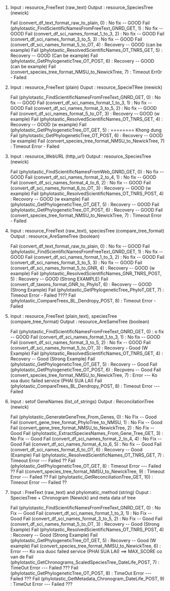 1. Input : resource_FreeText (raw_text)
   Output : resource_SpeciesTree (newick)

   Fail (convert_df_text_format_raw_to_plain, 0) :  No fix -- GOOD
   Fail (phylotastic_FindScientificNamesFromFreeText_GNRD_GET, 1) : No fix -- GOOD
   Fail (convert_df_sci_names_format_1_to_3, 2) : No fix -- GOOD
   Fail (convert_df_sci_names_format_3_to_5, 3) : No fix -- GOOD
   Fail (convert_df_sci_names_format_5_to_OT, 4) :  Recovery -- GOOD  (can be example)
   Fail (phylotastic_ResolvedScientificNames_OT_TNRS_GET, 5) : Recovery -- GOOD (Can be example)
   Fail (phylotastic_GetPhylogeneticTree_OT_POST, 6) : Recovery -- GOOD (can be example)
   Fail (convert_species_tree_format_NMSU_to_NewickTree, 7) :  Timeout Err0r - Failed

2. Input : resource_FreeText (plain)
   Ouput : resource_SpecieTRee (newick)

   Fail (phylotastic_FindScientificNamesFromFreeText_GNRD_GET, 0) :   No fix -- GOOD
   Fail (convert_df_sci_names_format_1_to_3, 1) :  No fix -- GOOD
   Fail (convert_df_sci_names_format_3_to_5, 2) :  No fix -- GOOD
   Fail (convert_df_sci_names_format_5_to_OT, 3) :  Recovery -- GOOD (w example)
   Fail (phylotastic_ResolvedScientificNames_OT_TNRS_GET, 4) : Recovery -- GOOD (w example)
   Fail (phylotastic_GetPhylogeneticTree_OT_GET, 5) : ======== Khong dung
   Fail (phylotastic_GetPhylogeneticTree_OT_POST, 6) : Recovery -- GOOD (w example)
   Fail (convert_species_tree_format_NMSU_to_NewickTree, 7) : Timeout Error - Failed

3. Input : resource_WebURL (http_url)
   Output : resource_SpeciesTree (newick)

   Fail (phylotastic_FindScientificNamesFromWeb_GNRD_GET, 0) :  No fix -- GOOD
   Fail (convert_df_sci_names_format_2_to_4, 1) :  No fix -- GOOD
   Fail (convert_df_sci_names_format_4_to_6, 2) :  No fix -- GOOD
   Fail (convert_df_sci_names_format_6_to_OT, 3) : Recovery -- GOOD (w example)
   Fail (phylotastic_ResolvedScientificNames_OT_TNRS_POST, 4) : Recovory -- GOOD (w example)
   Fail (phylotastic_GetPhylogeneticTree_OT_GET, 5) : Recovery -- GOOD 
   Fail (phylotastic_GetPhylogeneticTree_OT_POST, 6) : Recovery -- GOOD
   Fail (convert_species_tree_format_NMSU_to_NewickTree, 7) : Timeout Error - Failed

4. Input : resource_FreeText (raw_text), speciesTree (compare_tree_format)
   Output : resource_AreSameTree (boolean)

   Fail (convert_df_text_format_raw_to_plain, 0)  :  No fix -- GOOD
   Fail (phylotastic_FindScientificNamesFromFreeText_GNRD_GET, 1) : No fix -- GOOD
   Fail (convert_df_sci_names_format_1_to_3, 2) : No fix -- GOOD
   Fail (convert_df_sci_names_format_3_to_5, 3) : No fix -- GOOD
   Fail (convert_df_sci_names_format_5_to_GNR, 4) : Recovery -- GOOD (w example)
   Fail (phylotastic_ResolvedScientificNames_GNR_TNRS_POST, 5)  : Recovery -- GOOD (Strong EXAMPLE)
   Fail (convert_df_taxons_format_GNR_to_PhyloT, 6) : Recovery -- GOOD (Strong Example)
   Fail (phylotastic_GetPhylogeneticTree_PhyloT_GET, 7) : Timeout Error - Failed ????
   Fail (phylotastic_CompareTrees_BL_Dendropy_POST, 8) :  Timeout Error - Failed 

5. Input : resource_FreeText (plain_text), speciesTree (compare_tree_format)
   Output : resource_AreSameTree (boolean)

   Fail (phylotastic_FindScientificNamesFromFreeText_GNRD_GET, 0) :  o fix -- GOOD
   Fail (convert_df_sci_names_format_1_to_3, 1) :   No fix -- GOOD
   Fail (convert_df_sci_names_format_3_to_5, 2) :  No fix -- GOOD
   Fail (convert_df_sci_names_format_5_to_OT, 3) :  Recovery - Good (W Example)
   Fail (phylotastic_ResolvedScientificNames_OT_TNRS_GET, 4)  :  Recovery -- Good (Strong Example)
   Fail (phylotastic_GetPhylogeneticTree_OT_GET, 5) :  Recovery -- Good 
   Fail (phylotastic_GetPhylogeneticTree_OT_POST, 6) :  Recpveru -- Good
   Fail (convert_species_tree_format_NMSU_to_NewickTree, 7) : Error --- Ko xoa duoc failed service (PHAI SUA LAI)
   Fail (phylotastic_CompareTrees_BL_Dendropy_POST, 8) :  Timeout Error --- Failed

6. Input : setof GeneNames (list_of_strings)
   Output : ReconcilationTree (newick)

   Fail (phylotastic_GenerateGeneTree_From_Genes, 0)  :  No Fix -- Good
   Fail (convert_gene_tree_format_PhyloTree_to_NMSU, 1) : No Fix -- Good
   Fail (convert_gene_tree_format_NMSU_to_NewickTree, 2) : No Fix -- Good
   Fail (phylotastic_ExtractSpeciesNames_From_Gene_Tree_GET, 3) : No Fix -- Good
   Fail (convert_df_sci_names_format_2_to_4, 4) : No Fix -- Good
   Fail (convert_df_sci_names_format_4_to_6, 5)  : No fix -- Good
   Fail (convert_df_sci_names_format_6_to_OT, 6) : Recovery -- Good (Example)
   Fail (phylotastic_ResolvedScientificNames_OT_TNRS_GET, 7) :  Timeout Error --- Failed ??
   Fail (phylotastic_GetPhylogeneticTree_OT_GET, 8) :  Timeout Error --- Failed ??
   Fail (convert_species_tree_format_NMSU_to_NewickTree, 9)  :  Timeout Error --- Failed ??
   Fail (phylotastic_GetReconciliationTree_GET, 10) : Timeout Error --- Failed ??

7. Input : FreeText (raw_text) and phylomatic_method (string)
   Ouput : SpeciesTree + Chronogram (Newick) and meta data of tree

   Fail (phylotastic_FindScientificNamesFromFreeText_GNRD_GET, 0) :  No Fix -- Good
   Fail (convert_df_sci_names_format_1_to_3, 1)  :    No Fix -- Good
   Fail (convert_df_sci_names_format_3_to_5, 2)  :    No Fix -- Good
   Fail (convert_df_sci_names_format_5_to_OT, 3) :    Recovery -- Good (Strong Example)
   Fail (phylotastic_ResolvedScientificNames_OT_TNRS_POST, 4)  : Recovery -- Good (Strong Example)
   Fail (phylotastic_GetPhylogeneticTree_OT_GET, 5)  :   Recovery -- Good (W example)
   Fail (convert_species_tree_format_NMSU_to_NewickTree, 6)  :  Error --- Ko xoa duoc failed service (PHAI SUA LAI) ==> MAX_SCORE co van de
   Fail (phylotastic_GetChronograms_ScaledSpeciesTree_DateLife_POST, 7)  : TimeOut Error --- Failed ???
   Fail (phylotastic_GetPhylogeneticTree_OT_POST, 8)  :  TimeOut Error --- Failed ???
   Fail (phylotastic_GetMetadata_Chronogram_DateLife_POST, 9)  : TimeOut Error --- Failed ???
   
   



